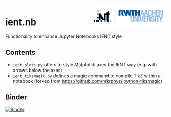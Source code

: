 <img align="right" src="figures/rwth_ient_logo@2x.png" alt="Logo Institut für Nachrichtentechnik | RWTH Aachen University" width="240px">

# ient.nb
Functionality to enhance Jupyter Notebooks IENT style

## Contents

* `ient_plots.py` offers to style Matplotlib axes the IENT way (e.g. with arrows below the axes)
* `ient_tikzmagic.py` defines a magic command to compile TikZ within a notebook (forked from https://github.com/mkrphys/ipython-tikzmagic)

## Binder

[![Binder](https://mybinder.org/badge_logo.svg)](https://mybinder.org/v2/git/https%3A%2F%2Fgit.rwth-aachen.de%2FIENT%2Fient.nb/6e01cfd187b978862ba64c6492ef26ce49e19aa8?filepath=Interactive%20Demo.ipynb)